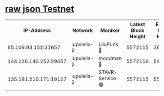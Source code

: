 [raw json Testnet](https://rpc-check.jaclalt.stavr.tech/jaclalt/rpc-jaclalt-result.json)
=

<table><tr><th>IP-Address</th><th>Network</th><th>Moniker</th><th>Latest Block Height</th><th>Earliest Block Height</th><th>Catching Up</th><th>Voting Power</th><th>Scan Time</th></tr><tr><td>65.109.93.152:31657</td><td>lupulella-2</td><td>LiluPunk 🔴</td><td>5572115</td><td>3688866</td><td>False</td><td>685033</td><td>2023-12-05T02:17:59.006169391UTC</td></tr><tr><td>144.126.140.252:29657</td><td>lupulella-2</td><td>moodman 🔴</td><td>5572116</td><td>5472116</td><td>False</td><td>769094</td><td>2023-12-05T02:18:05.930908420UTC</td></tr><tr><td>135.181.210.171:19127</td><td>lupulella-2</td><td>STAVR-Service 🟢</td><td>5572115</td><td>5569201</td><td>False</td><td>0</td><td>2023-12-05T02:17:58.602788882UTC</td></tr></table>
